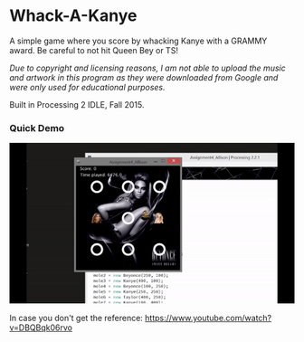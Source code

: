 # Whack-A-Kanye

A simple game where you score by whacking Kanye with a GRAMMY award. Be careful to not hit Queen Bey or TS!

*Due to copyright and licensing reasons, I am not able to upload the music and artwork in this program as they were downloaded from Google and were only used for educational purposes.*

Built in Processing 2 IDLE, Fall 2015. 

### Quick Demo
![](whack-a-kanye.gif)

In case you don't get the reference: https://www.youtube.com/watch?v=DBQBqk06rvo 